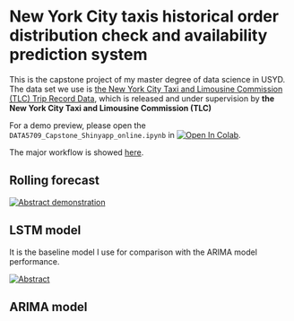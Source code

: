 # New York City taxis historical order distribution check and availability prediction system

This is the capstone project of my master degree of data science in USYD. 
The data set we use is [the New York City Taxi and Limousine Commission (TLC) Trip Record Data](https://www1.nyc.gov/site/tlc/about/tlc-trip-record-data.page), which is released and under supervision by **the New York City Taxi and Limousine Commission (TLC)**

For a demo preview, please open the `DATA5709_Capstone_Shinyapp_online.ipynb` in [![Open In Colab](https://colab.research.google.com/assets/colab-badge.svg)](https://colab.research.google.com/drive/1VQ01ft33VGkfl9yeZMcPmx0bOvtsxrgV?usp=sharing).

The major workflow is showed [here](https://www.processon.com/view/link/60ac4a247d9c0821842de518).

## Rolling forecast

[![Abstract demonstration](http://assets.processon.com/chart_image/60a7d5b6079129238fabae6f.png?_=1621904148973)](https://www.processon.com/view/link/60ac4abc5653bb6411740cf3)

## LSTM model

It is the baseline model I use for comparison with the ARIMA model performance.

[![Abstract](http://assets.processon.com/chart_image/60a71b115653bb5d3f387333.png?_=1621904207272)](https://www.processon.com/view/link/60ac4a701e08531e9c7f13dc)


## ARIMA model
